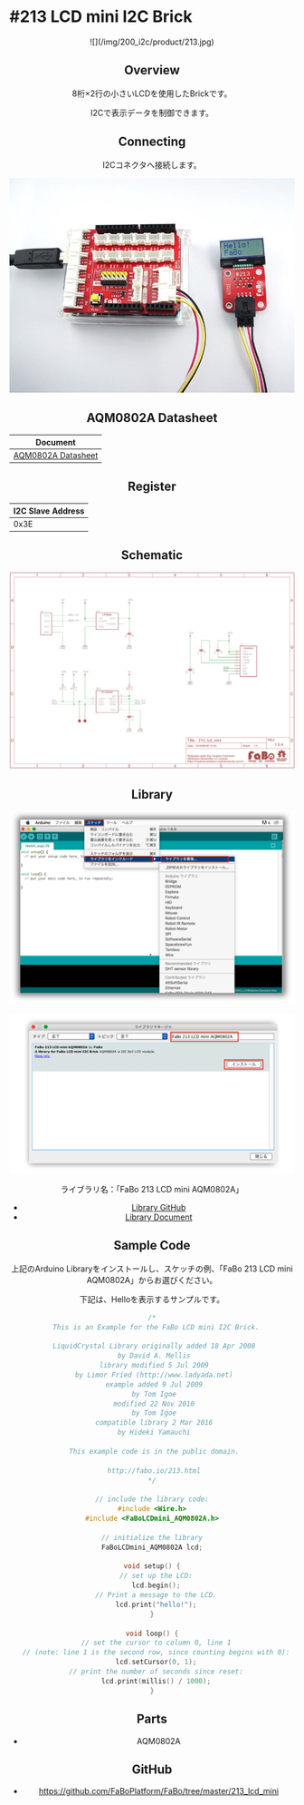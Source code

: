 # #213 LCD mini I2C Brick

<center>![](/img/200_i2c/product/213.jpg)
<!--COLORME-->

## Overview
8桁×2行の小さいLCDを使用したBrickです。

I2Cで表示データを制御できます。

## Connecting
I2Cコネクタへ接続します。

![](/img/200_i2c/connect/213_lcdmini_connect.jpg)


## AQM0802A Datasheet
| Document |
| -- |
| [AQM0802A Datasheet](http://akizukidenshi.com/catalog/g/gP-06669/) |

## Register
| I2C Slave Address |
|:-- |
| 0x3E |

## Schematic
![](/img/200_i2c/schematic/213_lcd_mini.png)

## Library

![](/img/common/install_lib.png)

![](/img/200_i2c/docs/213_lcdmini_docs_001.png)

  ライブラリ名：「FaBo 213 LCD mini AQM0802A」

- [Library GitHub](https://github.com/FaBoPlatform/FaBoLCDmini-AQM0802A-Library)
- [Library Document](http://fabo.io/doxygen/FaBoLCDmini-AQM0802A-Library)

## Sample Code

上記のArduino Libraryをインストールし、スケッチの例、「FaBo 213 LCD mini AQM0802A」からお選びください。

下記は、Helloを表示するサンプルです。

```c
/*
  This is an Example for the FaBo LCD mini I2C Brick.

 LiquidCrystal Library originally added 18 Apr 2008
 by David A. Mellis
 library modified 5 Jul 2009
 by Limor Fried (http://www.ladyada.net)
 example added 9 Jul 2009
 by Tom Igoe
 modified 22 Nov 2010
 by Tom Igoe
 compatible library 2 Mar 2016
 by Hideki Yamauchi

 This example code is in the public domain.

 http://fabo.io/213.html
*/

// include the library code:
#include <Wire.h>
#include <FaBoLCDmini_AQM0802A.h>

// initialize the library
FaBoLCDmini_AQM0802A lcd;

void setup() {
  // set up the LCD:
  lcd.begin();
  // Print a message to the LCD.
  lcd.print("hello!");
}

void loop() {
  // set the cursor to column 0, line 1
  // (note: line 1 is the second row, since counting begins with 0):
  lcd.setCursor(0, 1);
  // print the number of seconds since reset:
  lcd.print(millis() / 1000);
}
```


## Parts
- AQM0802A

## GitHub
- https://github.com/FaBoPlatform/FaBo/tree/master/213_lcd_mini
